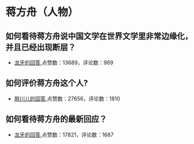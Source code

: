 # 蒋方舟（人物）
## 如何看待蒋方舟说中国文学在世界文学里非常边缘化，并且已经出现断层？
- [龙牙的回答](https://www.zhihu.com/question/312032650/answer/615266959),点赞数：13689，评论数：969
## 如何评价蒋方舟这个人?
- [胖川儿的回答](https://www.zhihu.com/question/362849033/answer/1930010557),点赞数：27656，评论数：1810
## 如何看待蒋方舟的最新回应？
- [龙牙的回答](https://www.zhihu.com/question/463835546/answer/1932386034),点赞数：17821，评论数：1687
